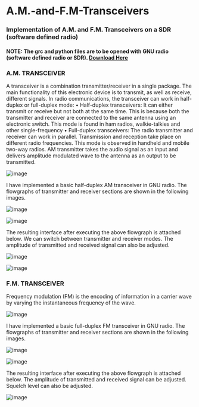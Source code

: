 # A.M.-and-F.M-Transceivers
### Implementation of A.M. and F.M. Transceivers on a SDR (software defined  radio)

#### NOTE: The grc and python files are to be opened with GNU radio (software defined radio or SDR). [Download Here](https://www.gnuradio.org/)

### A.M. TRANSCEIVER

A transceiver is a combination transmitter/receiver in a single package. The main functionality of this electronic device is to transmit, as well as receive, different signals. In radio communications, the transceiver can work in half-duplex or full-duplex mode:
•	Half-duplex transceivers: It can either transmit or receive but not both at the same time. This is because both the transmitter and receiver are connected to the same antenna using an electronic switch. This mode is found in ham radios, walkie-talkies and other single-frequency
•	Full-duplex transceivers: The radio transmitter and receiver can work in parallel. Transmission and reception take place on different radio frequencies. This mode is observed in handheld and mobile two-way radios.
AM transmitter takes the audio signal as an input and delivers amplitude modulated wave to the antenna as an output to be transmitted.

![image](https://user-images.githubusercontent.com/92263062/187825730-b07ece48-985f-4b57-883f-55643d250bc2.png)

I have implemented a basic half-duplex AM transceiver in GNU radio. The flowgraphs of transmitter and receiver sections are shown in the following images.

![image](https://user-images.githubusercontent.com/92263062/187825762-c6995815-d737-409c-81d2-d05837c12a34.png)

![image](https://user-images.githubusercontent.com/92263062/187825789-6448eff9-8f1c-40ea-83dd-0591fa13a537.png)

The resulting interface after executing the above flowgraph is attached below. We can switch between transmitter and receiver modes. The amplitude of transmitted and received signal can also be adjusted. 

![image](https://user-images.githubusercontent.com/92263062/187825819-4e00ae27-7da0-48b2-b21c-4fc667518ac9.png)

![image](https://user-images.githubusercontent.com/92263062/187825847-b4a3dc34-39e5-44a5-b757-13d6a61dd77c.png)

### F.M. TRANSCEIVER

Frequency modulation (FM) is the encoding of information in a carrier wave by varying the instantaneous frequency of the wave.

![image](https://user-images.githubusercontent.com/92263062/187825978-cff0a796-f42b-4034-9cb0-031399712896.png)

I have implemented a basic full-duplex FM transceiver in GNU radio. The flowgraphs of transmitter and receiver sections are shown in the following images.

![image](https://user-images.githubusercontent.com/92263062/187826013-1e09e7fa-16af-42f4-9a51-9690c8ceb4cb.png)

![image](https://user-images.githubusercontent.com/92263062/187826026-0dfa592a-78c4-4a63-97c3-1abac0de99ac.png)

The resulting interface after executing the above flowgraph is attached below. The amplitude of transmitted and received signal can be adjusted. Squelch level can also be adjusted.

![image](https://user-images.githubusercontent.com/92263062/187826071-e8e9fa6a-71c9-42ea-8f16-eaeadf6205d2.png)
